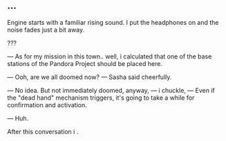 ...
---

Engine starts with a familiar rising sound. I put the headphones on and the
noise fades just a bit away.

???

— As for my mission in this town.. well, i calculated that one of the base
stations of the Pandora Project should be placed here.

— Ooh, are we all doomed now? — Sasha said cheerfully.

— No idea. But not immediately doomed, anyway, — i chuckle, — Even if the "dead
hand" mechanism triggers, it's going to take a while for confirmation and
activation.

— Huh.

After this conversation i .

